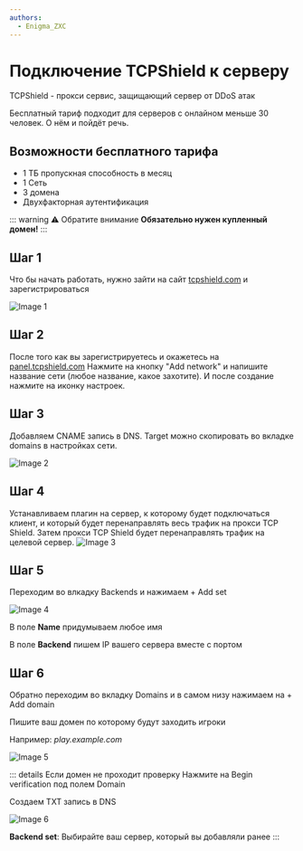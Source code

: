 ```yaml
---
authors:
  - Enigma_ZXC
---
```


# Подключение TCPShield к серверу

TCPShield - прокси сервис, защищающий сервер от DDoS атак

Бесплатный тариф подходит для серверов с онлайном меньше 30 человек. О нём и пойдёт речь.

## Возможности бесплатного тарифа

- 1 ТБ пропускная способность в месяц
- 1 Сеть
- 3 домена
- Двухфакторная аутентификация

::: warning :warning: Обратите внимание
**Обязательно нужен купленный домен!**
:::

## Шаг 1

Что бы начать работать, нужно зайти на сайт [tcpshield.com](https://tcpshield.com/) и зарегистрироваться

![Image 1](assets/img1.png)

## Шаг 2

После того как вы зарегистрируетесь и окажетесь на  [panel.tcpshield.com](https://panel.tcpshield.com/dashboard/overview)
Нажмите на кнопку "Add network" и напишите название сети (любое название, какое захотите). И после создание нажмите на иконку настроек.

## Шаг 3

Добавляем CNAME запись в DNS. Target можно скопировать во вкладке domains в настройках сети.

![Image 2](assets/img2.png)

## Шаг 4

Устанавливаем плагин на сервер, к которому будет подключаться клиент, и который будет перенаправлять весь трафик на прокси TCP Shield. Затем прокси TCP Shield будет перенаправлять трафик на целевой сервер.
![Image 3](assets/img3.png)

## Шаг 5

Переходим во влкадку Backends и нажимаем + Add set

![Image 4](assets/img4.png)

В поле **Name** придумываем любое имя

В поле **Backend** пишем IP вашего сервера вместе с портом

## Шаг 6

Обратно переходим во вкладку Domains и в самом низу нажимаем на + Add domain

Пишите ваш домен по которому будут заходить игроки

Например: *play.example.com*

![Image 5](assets/img5.png)

::: details Если домен не проходит проверку
Нажмите на Begin verification под полем Domain

Создаем TXT запись в DNS

![Image 6](assets/img6.png)

**Backend set**: Выбирайте ваш сервер, который вы добавляли ранее
:::
